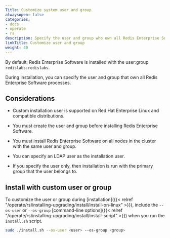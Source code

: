 ```yaml
---
Title: Customize system user and group
alwaysopen: false
categories:
- docs
- operate
- rs
description: Specify the user and group who own all Redis Enterprise Software processes.
linkTitle: Customize user and group
weight: 40
---
```


By default, Redis Enterprise Software is installed with the user:group `redislabs:redislabs`.

During installation, you can specify the user and group that own all Redis Enterprise Software processes.

## Considerations

- Custom installation user is supported on Red Hat Enterprise Linux and compatible distributions.

- You must create the user and group before installing Redis Enterprise Software.

- You must install Redis Enterprise Software on all nodes in the cluster with the same user and group.

- You can specify an LDAP user as the installation user.

- If you specify the user only, then installation is run with the primary group that the user belongs to.

## Install with custom user or group

To customize the user or group during [installation]({{< relref "/operate/rs/installing-upgrading/install/install-on-linux" >}}), include the `--os-user` or `--os-group` [command-line options]({{< relref "/operate/rs/installing-upgrading/install/install-script" >}}) when you run the `install.sh` script.

```sh
sudo ./install.sh --os-user <user> --os-group <group>
```
